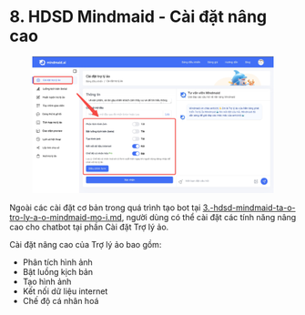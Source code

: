 # 8. HDSD Mindmaid - Cài đặt nâng cao

<figure><img src="../../.gitbook/assets/image (13).png" alt=""><figcaption></figcaption></figure>

Ngoài các cài đặt cơ bản trong quá trình tạo bot tại [3.-hdsd-mindmaid-ta-o-tro-ly-a-o-mindmaid-mo-i.md](../3.-hdsd-mindmaid-ta-o-tro-ly-a-o-mindmaid-mo-i.md "mention"), người dùng có thể cài đặt các tính năng nâng cao cho chatbot tại phần Cài đặt Trợ lý ảo.

Cài đặt nâng cao của Trợ lý ảo bao gồm:

* Phân tích hình ảnh
* Bật luồng kịch bản
* Tạo hình ảnh
* Kết nối dữ liệu internet
* Chế độ cá nhân hoá&#x20;
